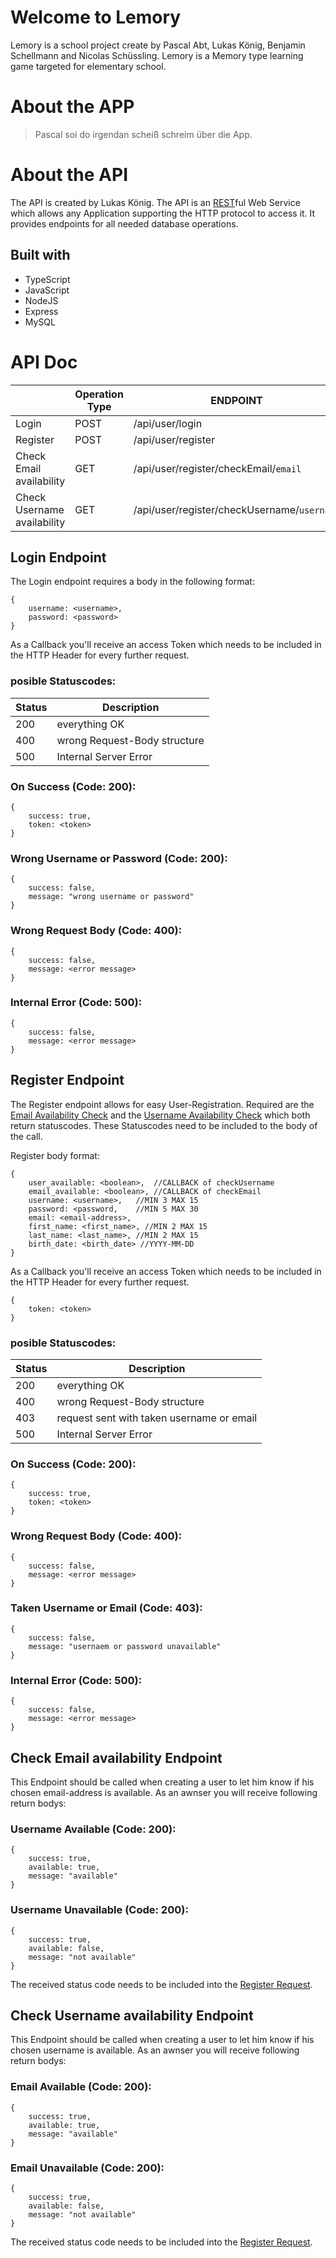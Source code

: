 


# Welcome to Lemory

Lemory is a school project create by Pascal Abt, Lukas König, Benjamin Schellmann and Nicolas Schüssling. Lemory is a Memory type learning game targeted for elementary school. 


# About the APP

  >Pascal soi do irgendan scheiß schreim über die App.

# About the API

The API is created by Lukas König. The API is an [REST](https://en.wikipedia.org/wiki/Representational_state_transfer)ful Web Service which allows any Application supporting the HTTP protocol to access it. It provides endpoints for all needed database operations.

## Built with

 - TypeScript
 - JavaScript
 - NodeJS
 - Express
 - MySQL

# API Doc

|                |Operation Type   |ENDPOINT
|----------------|-----------------|---------|
|Login           |POST             |/api/user/login
|Register		 |POST	 		   |/api/user/register
|Check Email availability| GET 	   | /api/user/register/checkEmail/`email`
|Check Username availability| GET  | /api/user/register/checkUsername/`username`

## Login Endpoint

The Login endpoint requires a body in the following format:
```
{
	username: <username>,
	password: <password>
}
```

As a Callback you'll receive an access Token which needs to be included in the HTTP Header for every further request.

### posible Statuscodes:
|Status	|Description
|-------|----|
|200	|everything OK|
|400	|wrong Request-Body structure|
|500	|Internal Server Error|

### On Success (Code: 200):

```
{
	success: true,
	token: <token>
}
```
### Wrong Username or Password (Code: 200):

```
{
	success: false,
	message: "wrong username or password"
}
```

### Wrong Request Body (Code: 400):

```
{
	success: false,
	message: <error message>
}
```

### Internal Error (Code: 500):

```
{
	success: false,
	message: <error message>
}
```
## <a name="register"></a>Register Endpoint
The Register endpoint allows for easy User-Registration. Required are the [Email Availability Check](#emailCheck]) and the [Username Availability Check](#usernameCheck) which both return statuscodes. These Statuscodes need to be included to the body of the call.

Register body format:
```
{
	user_available: <boolean>,  //CALLBACK of checkUsername
	email_available: <boolean>, //CALLBACK of checkEmail
	username: <username>,	//MIN 3 MAX 15
	password: <password,	//MIN 5 MAX 30
	email: <email-address>,
	first_name: <first_name>, //MIN 2 MAX 15
	last_name: <last_name>,	//MIN 2 MAX 15
	birth_date: <birth_date> //YYYY-MM-DD
}
```
As a Callback you'll receive an access Token which needs to be included in the HTTP Header for every further request.

```
{
	token: <token>
}
```
### posible Statuscodes:
|Status	|Description
|-------|----|
|200	|everything OK|
|400	|wrong Request-Body structure|
|403	|request sent with taken username or email|
|500	|Internal Server Error|

### On Success (Code: 200):

```
{
	success: true,
	token: <token>
}
```

### Wrong Request Body (Code: 400):

```
{
	success: false,
	message: <error message>
}
```
### Taken Username or Email (Code: 403):

```
{
	success: false,
	message: "usernaem or password unavailable"
}
```

### Internal Error (Code: 500):

```
{
	success: false,
	message: <error message>
}
```
## <a name="emailCheck"></a> Check Email availability Endpoint
This Endpoint should be called when creating a user to let him know if his chosen email-address is available. As an awnser you will receive following return bodys:

### Username Available (Code: 200):
```
{
	success: true,
	available: true,
	message: "available"
}
```

### Username Unavailable (Code: 200):
```
{
	success: true,
	available: false,
	message: "not available"
}
```

The received status code needs to be included into the [Register Request](#register).
## <a name="usernameCheck"></a> Check Username availability Endpoint
This Endpoint should be called when creating a user to let him know if his chosen username is available. As an awnser you will receive following return bodys:

### Email Available (Code: 200):
```
{
	success: true,
	available: true,
	message: "available"
}
```

### Email Unavailable (Code: 200):
```
{
	success: true,
	available: false,
	message: "not available"
}
```

The received status code needs to be included into the [Register Request](#register).

<!--stackedit_data:
eyJoaXN0b3J5IjpbLTE0MDY0NzU0NDYsMjA0MzMxNDQ4XX0=
-->

